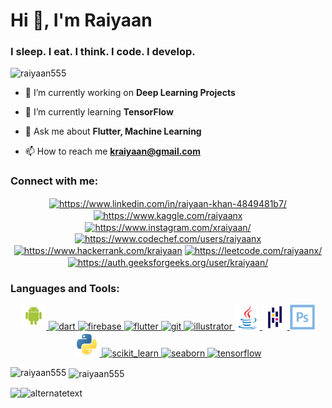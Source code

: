 <h1 align="left">Hi 👋, I'm Raiyaan</h1>
<h3 align="left">I sleep. I eat. I think. I code. I develop.</h3>

<p align="left"> <img src="https://komarev.com/ghpvc/?username=raiyaan555&label=Profile%20views&color=blueviolet&style=flat" alt="raiyaan555" /> </p>


- 🔭 I’m currently working on **Deep Learning Projects**

- 🌱 I’m currently learning **TensorFlow**

- 💬 Ask me about **Flutter, Machine Learning**

- 📫 How to reach me **kraiyaan@gmail.com**



<h3 align="left">Connect with me:</h3>
<p align="center">
<a href="https://linkedin.com/in/https://www.linkedin.com/in/raiyaan-khan-4849481b7/" target="blank"><img align="center" src="https://raw.githubusercontent.com/rahuldkjain/github-profile-readme-generator/master/src/images/icons/Social/linked-in-alt.svg" alt="https://www.linkedin.com/in/raiyaan-khan-4849481b7/" height="30" width="40" /></a>
<a href="https://www.kaggle.com/raiyaanx" target="blank"><img align="center" src="https://raw.githubusercontent.com/rahuldkjain/github-profile-readme-generator/master/src/images/icons/Social/kaggle.svg" alt="https://www.kaggle.com/raiyaanx" height="30" width="40" /></a>
<a href="https://instagram.com/https://www.instagram.com/xraiyaan/" target="blank"><img align="center" src="https://raw.githubusercontent.com/rahuldkjain/github-profile-readme-generator/master/src/images/icons/Social/instagram.svg" alt="https://www.instagram.com/xraiyaan/" height="30" width="40" /></a>
<a href="https://www.codechef.com/users/https://www.codechef.com/users/raiyaanx" target="blank"><img align="center" src="https://cdn.jsdelivr.net/npm/simple-icons@3.1.0/icons/codechef.svg" alt="https://www.codechef.com/users/raiyaanx" height="30" width="40" /></a>
<a href="https://www.hackerrank.com/https://www.hackerrank.com/kraiyaan" target="blank"><img align="center" src="https://raw.githubusercontent.com/rahuldkjain/github-profile-readme-generator/master/src/images/icons/Social/hackerrank.svg" alt="https://www.hackerrank.com/kraiyaan" height="30" width="40" /></a>
<a href="https://www.leetcode.com/https://leetcode.com/raiyaanx/" target="blank"><img align="center" src="https://raw.githubusercontent.com/rahuldkjain/github-profile-readme-generator/master/src/images/icons/Social/leet-code.svg" alt="https://leetcode.com/raiyaanx/" height="30" width="40" /></a>
<a href="https://auth.geeksforgeeks.org/user/https://auth.geeksforgeeks.org/user/kraiyaan/" target="blank"><img align="center" src="https://raw.githubusercontent.com/rahuldkjain/github-profile-readme-generator/master/src/images/icons/Social/geeks-for-geeks.svg" alt="https://auth.geeksforgeeks.org/user/kraiyaan/" height="30" width="40" /></a>
</p>

<h3 align="left">Languages and Tools:</h3>
<p align="center"> <a href="https://developer.android.com" target="_blank" rel="noreferrer"> <img src="https://raw.githubusercontent.com/devicons/devicon/master/icons/android/android-original-wordmark.svg" alt="android" width="40" height="40"/> </a> <a href="https://dart.dev" target="_blank" rel="noreferrer"> <img src="https://www.vectorlogo.zone/logos/dartlang/dartlang-icon.svg" alt="dart" width="40" height="40"/> </a> <a href="https://firebase.google.com/" target="_blank" rel="noreferrer"> <img src="https://www.vectorlogo.zone/logos/firebase/firebase-icon.svg" alt="firebase" width="40" height="40"/> </a> <a href="https://flutter.dev" target="_blank" rel="noreferrer"> <img src="https://www.vectorlogo.zone/logos/flutterio/flutterio-icon.svg" alt="flutter" width="40" height="40"/> </a> <a href="https://git-scm.com/" target="_blank" rel="noreferrer"> <img src="https://www.vectorlogo.zone/logos/git-scm/git-scm-icon.svg" alt="git" width="40" height="40"/> </a> <a href="https://www.adobe.com/in/products/illustrator.html" target="_blank" rel="noreferrer"> <img src="https://www.vectorlogo.zone/logos/adobe_illustrator/adobe_illustrator-icon.svg" alt="illustrator" width="40" height="40"/> </a> <a href="https://www.java.com" target="_blank" rel="noreferrer"> <img src="https://raw.githubusercontent.com/devicons/devicon/master/icons/java/java-original.svg" alt="java" width="40" height="40"/> </a> <a href="https://pandas.pydata.org/" target="_blank" rel="noreferrer"> <img src="https://raw.githubusercontent.com/devicons/devicon/2ae2a900d2f041da66e950e4d48052658d850630/icons/pandas/pandas-original.svg" alt="pandas" width="40" height="40"/> </a> <a href="https://www.photoshop.com/en" target="_blank" rel="noreferrer"> <img src="https://raw.githubusercontent.com/devicons/devicon/master/icons/photoshop/photoshop-line.svg" alt="photoshop" width="40" height="40"/> </a> <a href="https://www.python.org" target="_blank" rel="noreferrer"> <img src="https://raw.githubusercontent.com/devicons/devicon/master/icons/python/python-original.svg" alt="python" width="40" height="40"/> </a> <a href="https://scikit-learn.org/" target="_blank" rel="noreferrer"> <img src="https://upload.wikimedia.org/wikipedia/commons/0/05/Scikit_learn_logo_small.svg" alt="scikit_learn" width="40" height="40"/> </a> <a href="https://seaborn.pydata.org/" target="_blank" rel="noreferrer"> <img src="https://seaborn.pydata.org/_images/logo-mark-lightbg.svg" alt="seaborn" width="40" height="40"/> </a> <a href="https://www.tensorflow.org" target="_blank" rel="noreferrer"> <img src="https://www.vectorlogo.zone/logos/tensorflow/tensorflow-icon.svg" alt="tensorflow" width="40" height="40"/> </a> </p>

<p><img align="left" src="https://github-readme-stats.vercel.app/api/top-langs?username=raiyaan555&theme=tokyonight&show_icons=true&locale=en&layout=compact" alt="raiyaan555" /></p>

<p>&nbsp;<img align="center" src="https://github-readme-stats.vercel.app/api?username=raiyaan555&theme=tokyonight&show_icons=true&locale=en" alt="raiyaan555" /></p>

<p><img align="left" src="https://github-readme-streak-stats.herokuapp.com?user=raiyaan555&theme=radical&hide_border=true)](https://git.io/streak-stats" /></p>
<img src="https://assets.hongkiat.com/uploads/programming-jokes/joke-programmer-count.jpg" alt="alternatetext" style="width:700px;height:400px;">

